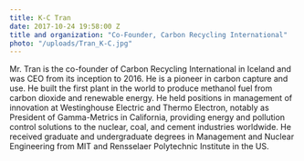 ```yaml
---
title: K-C Tran
date: 2017-10-24 19:58:00 Z
title and organization: "Co-Founder, Carbon Recycling International"
photo: "/uploads/Tran_K-C.jpg"
---
```

Mr. Tran is the co-founder of Carbon Recycling International in Iceland and was CEO from its inception to 2016. He is a pioneer in carbon capture and use. He built the first plant in the world to produce methanol fuel from carbon dioxide and renewable energy. He held positions in management of innovation at Westinghouse Electric and Thermo Electron, notably as President of Gamma-Metrics in California, providing energy and pollution control solutions to the nuclear, coal, and cement industries worldwide. He received graduate and undergraduate degrees in Management and Nuclear Engineering from MIT and Rensselaer Polytechnic Institute in the US.

